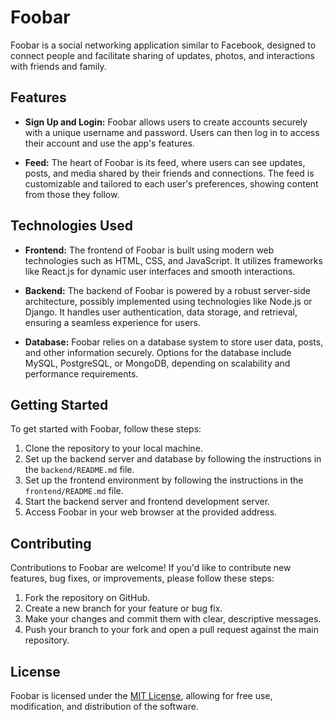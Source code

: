 # Foobar

Foobar is a social networking application similar to Facebook, designed to connect people and facilitate sharing of updates, photos, and interactions with friends and family.

## Features

- **Sign Up and Login:** Foobar allows users to create accounts securely with a unique username and password. Users can then log in to access their account and use the app's features.

- **Feed:** The heart of Foobar is its feed, where users can see updates, posts, and media shared by their friends and connections. The feed is customizable and tailored to each user's preferences, showing content from those they follow.

## Technologies Used

- **Frontend:** The frontend of Foobar is built using modern web technologies such as HTML, CSS, and JavaScript. It utilizes frameworks like React.js for dynamic user interfaces and smooth interactions.

- **Backend:** The backend of Foobar is powered by a robust server-side architecture, possibly implemented using technologies like Node.js or Django. It handles user authentication, data storage, and retrieval, ensuring a seamless experience for users.

- **Database:** Foobar relies on a database system to store user data, posts, and other information securely. Options for the database include MySQL, PostgreSQL, or MongoDB, depending on scalability and performance requirements.

## Getting Started

To get started with Foobar, follow these steps:

1. Clone the repository to your local machine.
2. Set up the backend server and database by following the instructions in the `backend/README.md` file.
3. Set up the frontend environment by following the instructions in the `frontend/README.md` file.
4. Start the backend server and frontend development server.
5. Access Foobar in your web browser at the provided address.

## Contributing

Contributions to Foobar are welcome! If you'd like to contribute new features, bug fixes, or improvements, please follow these steps:

1. Fork the repository on GitHub.
2. Create a new branch for your feature or bug fix.
3. Make your changes and commit them with clear, descriptive messages.
4. Push your branch to your fork and open a pull request against the main repository.

## License

Foobar is licensed under the [MIT License](LICENSE), allowing for free use, modification, and distribution of the software.
